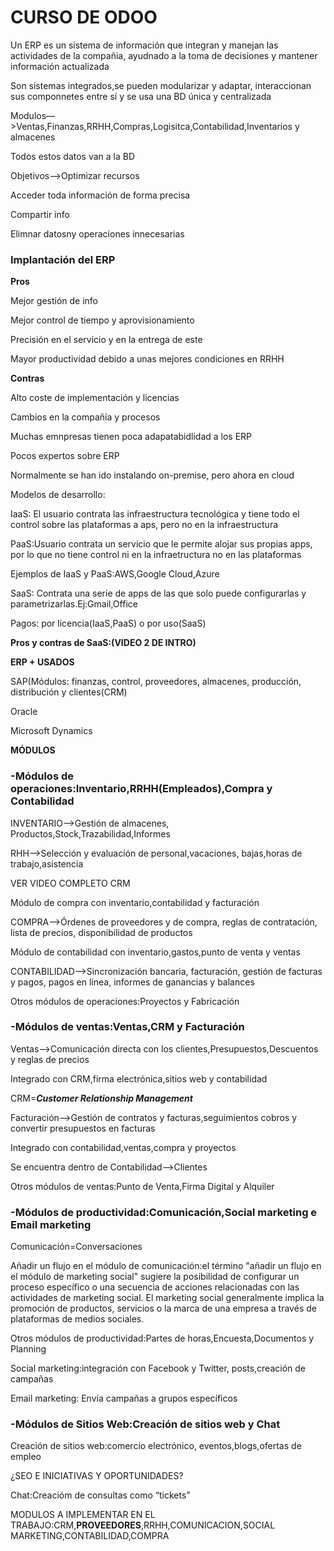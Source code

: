 # CURSO DE ODOO

Un ERP es un sistema de información que integran y manejan las actividades de la compañia, ayudnado a la toma de decisiones y mantener información actualizada

Son sistemas integrados,se pueden modularizar y adaptar, interaccionan sus componnetes entre sí y se usa una BD única y centralizada

Modulos—>Ventas,Finanzas,RRHH,Compras,Logisitca,Contabilidad,Inventarios y almacenes

Todos estos datos van a la BD

Objetivos—>Optimizar recursos

Acceder toda información de forma precisa 

Compartir info

Elimnar datosny operaciones innecesarias

### Implantación del ERP

**Pros**

Mejor gestión de info

Mejor control de tiempo y aprovisionamiento

Precisión en el servicio y en la entrega de este

Mayor productividad debido a unas mejores condiciones en RRHH

**Contras**

Alto coste de implementación y licencias

Cambios en la compañía y procesos

Muchas emnpresas tienen poca adapatabidlidad a los ERP

Pocos expertos sobre ERP

Normalmente se han ido instalando on-premise, pero ahora en cloud

Modelos de desarrollo:

IaaS: El usuario contrata las infraestructura tecnológica y tiene todo el control sobre las plataformas a aps, pero no en la infraestructura

PaaS:Usuario contrata un servicio que le permite alojar sus propias apps, por lo que no tiene control ni en la infraetructura no en las plataformas

Ejemplos de IaaS y PaaS:AWS,Google Cloud,Azure

SaaS: Contrata una serie de apps de las que solo puede configurarlas y parametrizarlas.Ej:Gmail,Office

Pagos: por licencia(IaaS,PaaS) o por uso(SaaS)

**Pros y contras de SaaS:(VIDEO 2 DE INTRO)**

**ERP + USADOS**

SAP(Módulos: finanzas, control, proveedores, almacenes, producción, distribución y clientes(CRM)

Oracle

Microsoft Dynamics

****MÓDULOS****

### -Módulos de operaciones:Inventario,RRHH(Empleados),Compra y Contabilidad

INVENTARIO—>Gestión de almacenes, Productos,Stock,Trazabilidad,Informes

RHH—>Selección y evaluación de personal,vacaciones, bajas,horas de trabajo,asistencia

VER VIDEO COMPLETO CRM

Módulo de compra con inventario,contabilidad y facturación

COMPRA—>Órdenes de proveedores y de compra, reglas de contratación, lista de precios, disponibilidad de productos

Módulo de contabilidad con inventario,gastos,punto de venta y ventas

CONTABILIDAD—>Sincronización bancaria, facturación, gestión de facturas y pagos, pagos en línea, informes de ganancias y balances

Otros módulos de operaciones:Proyectos y Fabricación

### -Módulos de ventas:Ventas,CRM y Facturación

Ventas—>Comunicación directa con los clientes,Presupuestos,Descuentos y reglas de precios

Integrado con CRM,firma electrónica,sitios web y contabilidad

CRM=***Customer Relationship Management***

Facturación—>Gestión de contratos y facturas,seguimientos cobros y convertir presupuestos en facturas

Integrado con contabilidad,ventas,compra y proyectos

Se encuentra dentro de Contabilidad—>Clientes

Otros módulos de ventas:Punto de Venta,Firma Digital y Alquiler

### -Módulos de productividad:Comunicación,Social marketing e Email marketing

Comunicación=Conversaciones

Añadir un flujo en el módulo de comunicación:el término "añadir un flujo en el módulo de marketing social" sugiere la posibilidad de configurar un proceso específico o una secuencia de acciones relacionadas con las actividades de marketing social. El marketing social generalmente implica la promoción de productos, servicios o la marca de una empresa a través de plataformas de medios sociales.

Otros módulos de productividad:Partes de horas,Encuesta,Documentos y Planning

Social marketing:integración con Facebook y Twitter, posts,creación de campañas

Email marketing: Envía campañas a grupos específicos

### -Módulos de Sitios Web:Creación de sitios web y Chat

Creación de sitios web:comercio electrónico, eventos,blogs,ofertas de empleo

¿SEO E INICIATIVAS Y OPORTUNIDADES?

Chat:Creacióm de consultas como “tickets”

MODULOS A IMPLEMENTAR EN EL TRABAJO:CRM,**PROVEEDORES**,RRHH,COMUNICACION,SOCIAL MARKETING,CONTABILIDAD,COMPRA